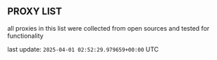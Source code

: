 ## PROXY LIST

all proxies in this list were collected from open sources and tested for functionality

last update: `2025-04-01 02:52:29.979659+00:00` UTC